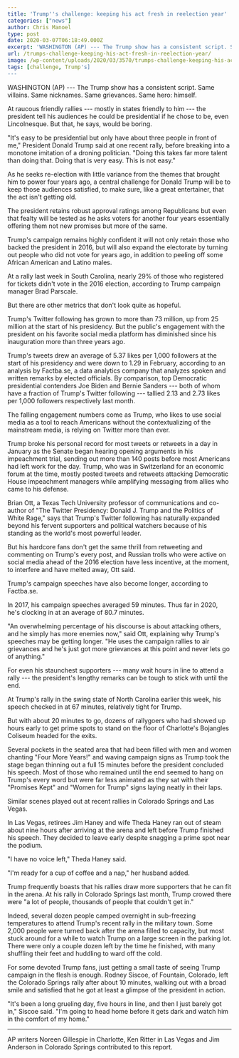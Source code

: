 ```yaml
---
title: 'Trump''s challenge: keeping his act fresh in reelection year'
categories: ["news"]
author: Chris Manoel
type: post
date: 2020-03-07T06:18:49.000Z
excerpt: 'WASHINGTON (AP) --- The Trump show has a consistent script. Same villains. Same nicknames. Same grievances. Same hero: himself.At raucous friendly rallies --- mostly in states friendly to him --- the president tell his audiences he could be presidential if he chose to be, even Lincolnesque. But that, he says, would be boring."It''s easy to&hellip;'
url: /trumps-challenge-keeping-his-act-fresh-in-reelection-year/
image: /wp-content/uploads/2020/03/3570/trumps-challenge-keeping-his-act-fresh-in-reelection-year.jpg
tags: [challenge, Trump's]
---
```


WASHINGTON (AP) --- The Trump show has a consistent script. Same villains. Same nicknames. Same grievances. Same hero: himself.

At raucous friendly rallies --- mostly in states friendly to him --- the president tell his audiences he could be presidential if he chose to be, even Lincolnesque. But that, he says, would be boring.

"It's easy to be presidential but only have about three people in front of me," President Donald Trump said at one recent rally, before breaking into a monotone imitation of a droning politician. "Doing this takes far more talent than doing that. Doing that is very easy. This is not easy."

As he seeks re-election with little variance from the themes that brought him to power four years ago, a central challenge for Donald Trump will be to keep those audiences satisfied, to make sure, like a great entertainer, that the act isn't getting old.

The president retains robust approval ratings among Republicans but even that fealty will be tested as he asks voters for another four years essentially offering them not new promises but more of the same.

Trump's campaign remains highly confident it will not only retain those who backed the president in 2016, but will also expand the electorate by turning out people who did not vote for years ago, in addition to peeling off some African American and Latino males.

At a rally last week in South Carolina, nearly 29% of those who registered for tickets didn't vote in the 2016 election, according to Trump campaign manager Brad Parscale.

But there are other metrics that don't look quite as hopeful.

Trump's Twitter following has grown to more than 73 million, up from 25 million at the start of his presidency. But the public's engagement with the president on his favorite social media platform has diminished since his inauguration more than three years ago.

Trump's tweets drew an average of 5.37 likes per 1,000 followers at the start of his presidency and were down to 1.29 in February, according to an analysis by Factba.se, a data analytics company that analyzes spoken and written remarks by elected officials. By comparison, top Democratic presidential contenders Joe Biden and Bernie Sanders --- both of whom have a fraction of Trump's Twitter following --- tallied 2.13 and 2.73 likes per 1,000 followers respectively last month.

The falling engagement numbers come as Trump, who likes to use social media as a tool to reach Americans without the contextualizing of the mainstream media, is relying on Twitter more than ever.

Trump broke his personal record for most tweets or retweets in a day in January as the Senate began hearing opening arguments in his impeachment trial, sending out more than 140 posts before most Americans had left work for the day. Trump, who was in Switzerland for an economic forum at the time, mostly posted tweets and retweets attacking Democratic House impeachment managers while amplifying messaging from allies who came to his defense.

Brian Ott, a Texas Tech University professor of communications and co-author of "The Twitter Presidency: Donald J. Trump and the Politics of White Rage," says that Trump's Twitter following has naturally expanded beyond his fervent supporters and political watchers because of his standing as the world's most powerful leader.

But his hardcore fans don't get the same thrill from retweeting and commenting on Trump's every post, and Russian trolls who were active on social media ahead of the 2016 election have less incentive, at the moment, to interfere and have melted away, Ott said.

Trump's campaign speeches have also become longer, according to Factba.se.

In 2017, his campaign speeches averaged 59 minutes. Thus far in 2020, he's clocking in at an average of 80.7 minutes.

"An overwhelming percentage of his discourse is about attacking others, and he simply has more enemies now," said Ott, explaining why Trump's speeches may be getting longer. "He uses the campaign rallies to air grievances and he's just got more grievances at this point and never lets go of anything."

For even his staunchest supporters --- many wait hours in line to attend a rally --- the president's lengthy remarks can be tough to stick with until the end.

At Trump's rally in the swing state of North Carolina earlier this week, his speech checked in at 67 minutes, relatively tight for Trump.

But with about 20 minutes to go, dozens of rallygoers who had showed up hours early to get prime spots to stand on the floor of Charlotte's Bojangles Coliseum headed for the exits.

Several pockets in the seated area that had been filled with men and women chanting "Four More Years!" and waving campaign signs as Trump took the stage began thinning out a full 15 minutes before the president concluded his speech. Most of those who remained until the end seemed to hang on Trump's every word but were far less animated as they sat with their "Promises Kept" and "Women for Trump" signs laying neatly in their laps.

Similar scenes played out at recent rallies in Colorado Springs and Las Vegas.

In Las Vegas, retirees Jim Haney and wife Theda Haney ran out of steam about nine hours after arriving at the arena and left before Trump finished his speech. They decided to leave early despite snagging a prime spot near the podium.

"I have no voice left," Theda Haney said.

"I'm ready for a cup of coffee and a nap," her husband added.

Trump frequently boasts that his rallies draw more supporters that he can fit in the arena. At his rally in Colorado Springs last month, Trump crowed there were "a lot of people, thousands of people that couldn't get in."

Indeed, several dozen people camped overnight in sub-freezing temperatures to attend Trump's recent rally in the military town. Some 2,000 people were turned back after the arena filled to capacity, but most stuck around for a while to watch Trump on a large screen in the parking lot. There were only a couple dozen left by the time he finished, with many shuffling their feet and huddling to ward off the cold.

For some devoted Trump fans, just getting a small taste of seeing Trump campaign in the flesh is enough. Rodney Siscoe, of Fountain, Colorado, left the Colorado Springs rally after about 10 minutes, walking out with a broad smile and satisfied that he got at least a glimpse of the president in action.

"It's been a long grueling day, five hours in line, and then I just barely got in," Siscoe said. "I'm going to head home before it gets dark and watch him in the comfort of my home."

* * *

AP writers Noreen Gillespie in Charlotte, Ken Ritter in Las Vegas and Jim Anderson in Colorado Springs contributed to this report.
